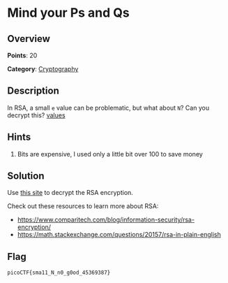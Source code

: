 # Mind your Ps and Qs

## Overview

**Points**: 20

**Category**: [Cryptography](../)

## Description

In RSA, a small `e` value can be problematic, but what about `N`? Can you decrypt this? [values](./values)

## Hints

1. Bits are expensive, I used only a little bit over 100 to save money

## Solution

Use [this site](https://www.dcode.fr/rsa-cipher) to decrypt the RSA encryption.

Check out these resources to learn more about RSA:
- https://www.comparitech.com/blog/information-security/rsa-encryption/
- https://math.stackexchange.com/questions/20157/rsa-in-plain-english

## Flag

`picoCTF{sma11_N_n0_g0od_45369387}`